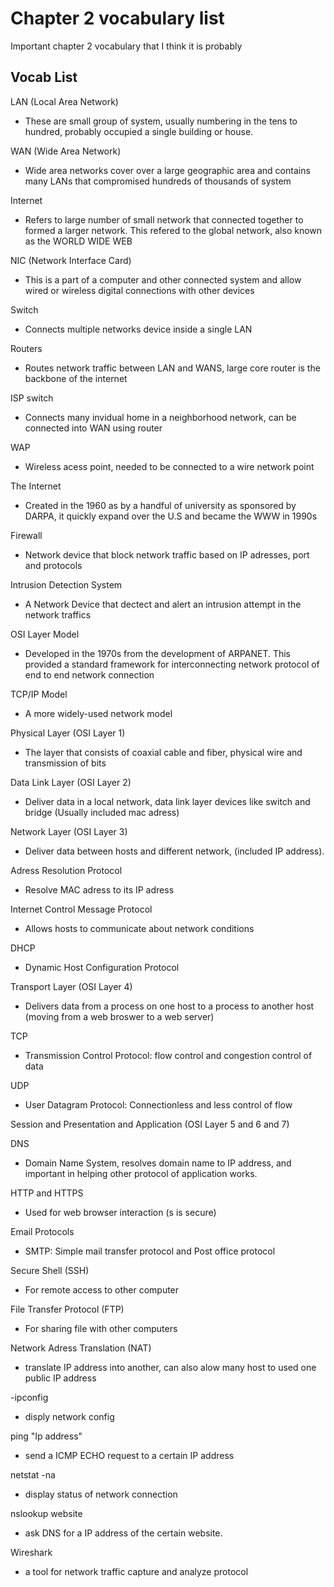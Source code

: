 # Chapter 2 vocabulary list
Important chapter 2 vocabulary that I think it is probably
## Vocab List
LAN (Local Area Network)
* These are small group of system, usually numbering in the tens to hundred, probably occupied a single building or house.

WAN (Wide Area Network)
*  Wide area networks cover over a large geographic area and contains many LANs that compromised hundreds of thousands of system

Internet
* Refers to large number of small network that connected together to formed a larger network. This refered to the global network, also known as the WORLD WIDE WEB

NIC (Network Interface Card)
* This is a part of a computer and other connected system and allow wired or wireless digital connections with other devices

Switch
* Connects multiple networks device inside a single LAN

Routers
* Routes network traffic between LAN and WANS, large core router is the backbone of the internet

ISP switch
* Connects many invidual home in a neighborhood network, can be connected into WAN using router

WAP
* Wireless acess point, needed to be connected to a wire network point 

The Internet
* Created in the 1960 as by a handful of university as sponsored by DARPA, it quickly expand over the U.S and became the WWW in 1990s

Firewall
* Network device that block network traffic based on IP adresses, port and protocols

Intrusion Detection System 
* A Network Device that dectect and alert an intrusion attempt in the network traffics

OSI Layer Model
* Developed in the 1970s from the development of ARPANET. This provided a standard framework for interconnecting network protocol of end to end network connection

TCP/IP Model
* A more widely-used network model

Physical Layer (OSI Layer 1)
* The layer that consists of coaxial cable and fiber, physical wire and transmission of bits 

Data Link Layer (OSI Layer 2)
* Deliver data in a local network, data link layer devices like switch and bridge (Usually included mac adress)

Network Layer (OSI Layer 3)
* Deliver data between hosts and different network, (included IP address).

Adress Resolution Protocol
* Resolve MAC adress to its IP adress

Internet Control Message Protocol 
* Allows hosts to communicate about network conditions

DHCP
* Dynamic Host Configuration Protocol

Transport Layer (OSI Layer 4)
* Delivers data from a process on one host to a process to another host (moving from a web broswer to a web server)

TCP
* Transmission Control Protocol: flow control and congestion control of data

UDP
* User Datagram Protocol: Connectionless and less control of flow

Session and Presentation and Application (OSI Layer 5 and 6 and 7)

DNS
* Domain Name System, resolves domain name to IP address, and important in helping other protocol of application works.

HTTP and HTTPS
* Used for web browser interaction (s is secure)

Email Protocols
* SMTP: Simple mail transfer protocol and Post office protocol

Secure Shell (SSH)
* For remote access to other computer

File Transfer Protocol (FTP)
* For sharing file with other computers

Network Adress Translation (NAT)
* translate IP address into another, can also alow many host to used one public IP address

-ipconfig
* disply network config

ping "Ip address"
* send a ICMP ECHO request to a certain IP address

netstat -na
* display status of network connection

nslookup website
* ask DNS for a IP address of the certain website.

Wireshark
* a tool for network traffic capture and analyze protocol

